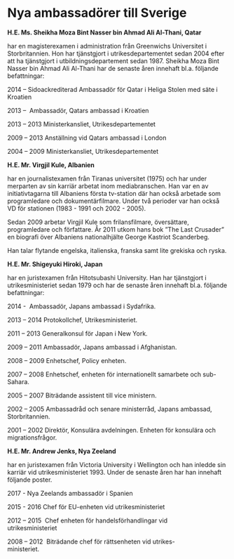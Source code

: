 # Nya ambassadörer till Sverige

**H.E. Ms. Sheikha Moza Bint Nasser bin Ahmad Ali Al-Thani, Qatar**

har en magisterexamen i administration från Greenwichs Universitet i Storbritannien. Hon har tjänstgjort i utrikesdepartementet sedan 2004 efter att ha tjänstgjort i utbildningsdepartement sedan 1987. Sheikha Moza Bint Nasser bin Ahmad Ali Al-Thani har de senaste åren innehaft bl.a. följande befattningar:

2014 – Sidoackrediterad Ambassadör för Qatar i Heliga Stolen med säte i Kroatien

2013 –  Ambassadör, Qatars ambassad i Kroatien

2013 – 2013 Ministerkansliet, Utrikesdepartementet

2009 – 2013 Anställning vid Qatars ambassad i London

2004 – 2009 Ministerkansliet, Utrikesdepartementet

**H.E. Mr. Virgjil Kule, Albanien**

har en journalistexamen från Tiranas universitet (1975) och har under merparten av sin karriär arbetat inom mediabranschen. Han var en av initiativtagarna till Albaniens första tv-station där han också arbetade som programledare och dokumentärfilmare. Under två perioder var han också VD för stationen (1983 - 1991 och 2002 - 2005).

Sedan 2009 arbetar Virgjil Kule som frilansfilmare, översättare, programledare och författare. År 2011 utkom hans bok ”The Last Crusader” en biografi över Albaniens nationalhjälte George Kastriot Scanderbeg.

Han talar flytande engelska, italienska, franska samt lite grekiska och ryska.

**H.E. Mr. Shigeyuki Hiroki, Japan**

har en juristexamen från Hitotsubashi University. Han har tjänstgjort i utrikesministeriet sedan 1979 och har de senaste åren innehaft bl.a. följande befattningar:

2014 -  Ambassadör, Japans ambassad i Sydafrika.

2013 – 2014 Protokollchef, Utrikesministeriet.

2011 – 2013 Generalkonsul för Japan i New York.

2009 – 2011 Ambassadör, Japans ambassad i Afghanistan.

2008 – 2009 Enhetschef, Policy enheten.

2007 – 2008 Enhetschef, enheten för internationellt samarbete och sub-Sahara.

2005 – 2007 Biträdande assistent till vice ministern.

2002 – 2005 Ambassadråd och senare ministerråd, Japans ambassad, Storbritannien.

2001 – 2002 Direktör, Konsulära avdelningen. Enheten för konsulära och migrationsfrågor.

**H.E. Mr. Andrew Jenks, Nya Zeeland**

har en juristexamen från Victoria University i Wellington och han inledde sin karriär vid utrikesministeriet 1993. Under de senaste åren har han innehaft följande poster.

2017 - Nya Zeelands ambassadör i Spanien

2015 - 2016 Chef för EU-enheten vid utrikesministeriet

2012 – 2015  Chef enheten för handelsförhandlingar vid                     utrikesministeriet

2008 – 2012  Biträdande chef för rättsenheten vid utrikes-                      ministeriet.
